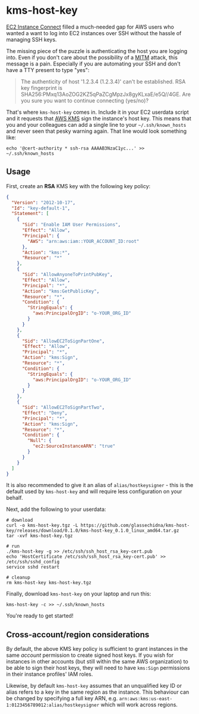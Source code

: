 # kms-host-key

[EC2 Instance Connect][eic] filled a much-needed gap for AWS users who wanted a 
want to log into EC2 instances over SSH without the hassle of managing SSH keys.

The missing piece of the puzzle is authenticating the host you are logging into.
Even if you don't care about the possibility of a [MITM][mitm] attack, this message is
a pain. Especially if you are automating your SSH and don't have a TTY present
to type "yes":

> The authenticity of host '1.2.3.4 (1.2.3.4)' can't be established.
> RSA key fingerprint is SHA256:PMxq13AoZOG2KZ5qPaZCgMpzJx8gyKLxaE/e5Q//4GE.
> Are you sure you want to continue connecting (yes/no)? 

That's where `kms-host-key` comes in. Include it in your EC2 userdata script
and it requests that [AWS KMS][kms] sign the instance's host key. This means that you
and your colleagues can add a single line to your `~/.ssh/known_hosts` and never
seen that pesky warning again. That line would look something like:

    echo '@cert-authority * ssh-rsa AAAAB3NzaC1yc...' >> ~/.ssh/known_hosts 

## Usage

First, create an **RSA** KMS key with the following key policy:

```json
{
  "Version": "2012-10-17",
  "Id": "key-default-1",
  "Statement": [
    {
      "Sid": "Enable IAM User Permissions",
      "Effect": "Allow",
      "Principal": {
        "AWS": "arn:aws:iam::YOUR_ACCOUNT_ID:root"
      },
      "Action": "kms:*",
      "Resource": "*"
    },
    {
      "Sid": "AllowAnyoneToPrintPubKey",
      "Effect": "Allow",
      "Principal": "*",
      "Action": "kms:GetPublicKey",
      "Resource": "*",
      "Condition": {
        "StringEquals": {
          "aws:PrincipalOrgID": "o-YOUR_ORG_ID"
        }
      }
    },
    {
      "Sid": "AllowEC2ToSignPartOne",
      "Effect": "Allow",
      "Principal": "*",
      "Action": "kms:Sign",
      "Resource": "*",
      "Condition": {
        "StringEquals": {
          "aws:PrincipalOrgID": "o-YOUR_ORG_ID"
        }
      }
    },
    {
      "Sid": "AllowEC2ToSignPartTwo",
      "Effect": "Deny",
      "Principal": "*",
      "Action": "kms:Sign",
      "Resource": "*",
      "Condition": {
        "Null": {
          "ec2:SourceInstanceARN": "true"
        }
      }
    }
  ]
}
```

It is also recommended to give it an alias of `alias/hostkeysigner` - this is 
the default used by `kms-host-key` and will require less configuration on your
behalf.

Next, add the following to your userdata:

```shell script
# download
curl -o kms-host-key.tgz -L https://github.com/glassechidna/kms-host-key/releases/download/0.1.0/kms-host-key_0.1.0_linux_amd64.tar.gz
tar -xvf kms-host-key.tgz

# run
./kms-host-key -g >> /etc/ssh/ssh_host_rsa_key-cert.pub
echo 'HostCertificate /etc/ssh/ssh_host_rsa_key-cert.pub' >> /etc/ssh/sshd_config
service sshd restart

# cleanup
rm kms-host-key kms-host-key.tgz
```

Finally, download `kms-host-key` on your laptop and run this:

    kms-host-key -c >> ~/.ssh/known_hosts
    
You're ready to get started!

## Cross-account/region considerations

By default, the above KMS key policy is sufficient to grant instances in the same
*account* permission to create signed host keys. If you wish for instances in
other accounts (but still within the same AWS organization) to be able to sign
their host keys, they will need to have `kms:Sign` permissions in their instance
profiles' IAM roles.

Likewise, by default `kms-host-key` assumes that an unqualified key ID or alias
refers to a key in the same region as the instance. This behaviour can be changed
by specifying a full key ARN, e.g. `arn:aws:kms:us-east-1:0123456789012:alias/hostkeysigner`
which will work across regions.

[eic]: https://docs.aws.amazon.com/AWSEC2/latest/UserGuide/ec2-instance-connect-methods.html
[mitm]: https://en.wikipedia.org/wiki/Man-in-the-middle_attack
[kms]: https://aws.amazon.com/kms/
